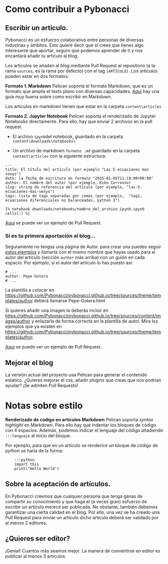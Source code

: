 # Como contribuir a Pybonacci

## Escribir un articulo.

Pybonacci es un esfuerzo colaborativo entre personas de diversas industrias y ámbitos. Esto quiere decir que si crees que tienes algo interesante que aportar, seguro que podemos aprender de ti y nos encantará añadir tu artículo al blog.

Los artículos se añaden al blog mediante Pull Request al repositorio (a la rama `sources`, es la rama por defecto) con el tag `[ARTICULO]`. Los artículos pueden estar en dos formatos:

**Formato 1. Markdown**
Pelican soporta el formato Markdown, que es un formato que amplía el texto plano con diversas capacidades. [Aquí](https://markdown.es/) hay una guía muy buena sobre como escribir en Markdown.

Los artículos en markdown tienen que estar en la carpeta `content\articles`

**Formato 2. Jupyter Notebook**
Pelican soporta el renderizado de Jupyter Notebooks directamente. Para ello, hay que enviar 2 archivos en la pull request.

- El archivo `ipynb`del notebook, guardado en la carpeta `content\downloads\notebooks\`

- Un archivo de markdown `formato .md` guardado en la carpeta `content\articles` con la siguiente estructura:

```
---
title: El título del artículo (por ejemplo "Las 5 ecuaciones mas sexys")
date: la fecha de escritura en formato "2015-01-05T11:19:00+00:00"
author: El nombre del autor (por ejemplo, Kiko Correoso)
slug: string de referencia del articulo (por ejemplo, "las-5-ecuaciones-mas-sexys")
tags: lista de tags separadas por comas (por ejemplo,  "tag1, ecuaciones diferenciales no balanceadas, python 3")

{% notebook downloads/notebooks/nombre_del_archivo_ipynb.ipynb cells[:] %}
```

[Aquí](https://github.com/Pybonacci/pybonacci.github.io-source/pull/9/files) se puede ver un ejemplo de Pull Request.

### Si es tu primera aportación al blog...

Seguramente no tengas una página de Autor. para crear una puedes seguir [estos ejemplos](https://github.com/Pybonacci/pybonacci.github.io/tree/sources/theme/templates/author) y llamarla con el mismo nombre que hayas usado para el autor del artículo (sección `author` más arriba) con un guión en cada espacio. Por ejemplo, si el autor del artículo lo has puesto así:

```
# ...
author: Pepe Gotera
# ...
```

La plantilla a colocar en https://github.com/Pybonacci/pybonacci.github.io/tree/sources/theme/templates/author deberá llamarse Pepe-Gotera.html

Si quieres añadir una imagen la deberás incluir en https://github.com/Pybonacci/pybonacci.github.io/tree/sources/content/images/author y enlazarla de forma correcta en la plantilla de autor. Mira los ejemplos que ya existen en https://github.com/Pybonacci/pybonacci.github.io/tree/sources/theme/templates/author.

[Aquí](https://github.com/Pybonacci/pybonacci.github.io/pull/64/files) se puede ver un ejemplo de Pull Request.

## Mejorar el blog

La versión actual del proyecto usa Pelican para generar el contenido estatico. ¿Quieres mejorar el css, añadir plugins que creas que nos podrian ayudar? ¡Se admiten Pull Requests!


# Notas sobre estilo

**Renderizado de codigo en artículos Markdown**
Pelican soporta *syntax highlight* en Markdown. Para ello hay que indentar los bloques de código con 4 espacios. Además, podemos indicar el lenguaje del código añadiendo `:::lenguaje` al inicio del bloque.

Por ejemplo, para que en un artículo se renderice un bloque de código de python se haría de la forma:

```
    :::python
    import this
    print("Hello World")
```

## Sobre la aceptación de artículos.

En Pybonacci creemos que cualquier persona que tenga ganas de compartir su conocimiento y que haga el (a veces gran) esfuerzo de escribir un artículo merece ser publicada.
No obstante, también debemos garantizar una cierta calidad en el blog. Por ello, una vez se ha creado una Pull Request para enviar un artículo dicho artículo deberá ser validado por al menos 2 editores.

## ¿Quieres ser editor?

¡Genial! Cuantos más seamos mejor. La manera de convertirse en editor es publicar al menos 3 artículos.
